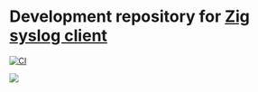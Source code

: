 
# Development repository for [Zig syslog client](https://github.com/g41797/syslog)

[![CI](https://github.com/g41797/ziglog/actions/workflows/ci.yml/badge.svg)](https://github.com/g41797/ziglog/actions/workflows/ci.yml)



![](_logo/CLion_icon.png)
